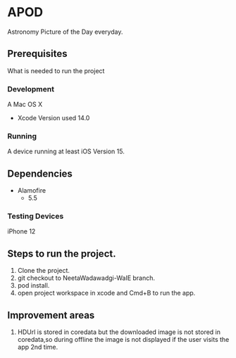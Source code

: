 # APOD
Astronomy Picture of the Day everyday.


## Prerequisites
What is needed to run the project

### Development
A Mac OS X

- Xcode Version used 14.0


### Running
A device running at least iOS Version 15.


## Dependencies

- Alamofire 
    - 5.5 


### Testing Devices
iPhone 12


## Steps to run the project.
1. Clone the project.
2. git checkout to NeetaWadawadgi-WaIE branch.
3. pod install.
4. open project workspace in xcode and Cmd+B to run the app.

## Improvement areas
1. HDUrl is stored in coredata but the downloaded image is not stored in coredata,so during offline the image is not displayed if the user visits the app 2nd time.
